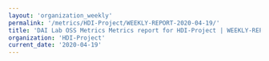 ```yaml
---
layout: 'organization_weekly'
permalink: '/metrics/HDI-Project/WEEKLY-REPORT-2020-04-19/'
title: 'DAI Lab OSS Metrics Metrics report for HDI-Project | WEEKLY-REPORT-2020-04-19'
organization: 'HDI-Project'
current_date: '2020-04-19'
---
```

